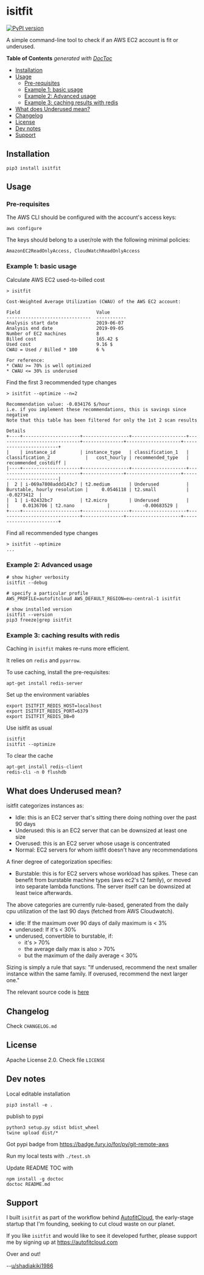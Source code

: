 # isitfit

[![PyPI version](https://badge.fury.io/py/isitfit.svg)](https://badge.fury.io/py/isitfit)

A simple command-line tool to check if an AWS EC2 account is fit or underused.


<!-- START doctoc generated TOC please keep comment here to allow auto update -->
<!-- DON'T EDIT THIS SECTION, INSTEAD RE-RUN doctoc TO UPDATE -->
**Table of Contents**  *generated with [DocToc](https://github.com/thlorenz/doctoc)*

- [Installation](#installation)
- [Usage](#usage)
  - [Pre-requisites](#pre-requisites)
  - [Example 1: basic usage](#example-1-basic-usage)
  - [Example 2: Advanced usage](#example-2-advanced-usage)
  - [Example 3: caching results with redis](#example-3-caching-results-with-redis)
- [What does Underused mean?](#what-does-underused-mean)
- [Changelog](#changelog)
- [License](#license)
- [Dev notes](#dev-notes)
- [Support](#support)

<!-- END doctoc generated TOC please keep comment here to allow auto update -->



## Installation

```
pip3 install isitfit
```


## Usage

### Pre-requisites

The AWS CLI should be configured with the account's access keys:

`aws configure`

The keys should belong to a user/role with the following minimal policies:

`AmazonEC2ReadOnlyAccess, CloudWatchReadOnlyAccess`


### Example 1: basic usage

Calculate AWS EC2 used-to-billed cost

```
> isitfit

Cost-Weighted Average Utilization (CWAU) of the AWS EC2 account:

Field                            Value
-------------------------------  -----------
Analysis start date              2019-06-07
Analysis end date                2019-09-05
Number of EC2 machines           8
Billed cost                      165.42 $
Used cost                        9.16 $
CWAU = Used / Billed * 100       6 %

For reference:
* CWAU >= 70% is well optimized
* CWAU <= 30% is underused
```

Find the first 3 recommended type changes

```
> isitfit --optimize --n=2

Recommendation value: -0.034176 $/hour
i.e. if you implement these recommendations, this is savings since negative
Note that this table has been filtered for only the 1st 2 scan results

Details
+----+---------------------+-----------------+--------------------+------------------------------+---------------+--------------------+------------------------+
|    | instance_id         | instance_type   | classification_1   | classification_2             |   cost_hourly | recommended_type   |   recommended_costdiff |
|----+---------------------+-----------------+--------------------+------------------------------+---------------+--------------------+------------------------|
|  2 | i-069a7808addd143c7 | t2.medium       | Underused          | Burstable, hourly resolution |     0.0546118 | t2.small           |            -0.0273412  |
|  1 | i-02432bc7          | t2.micro        | Underused          |                              |     0.0136706 | t2.nano            |            -0.00683529 |
+----+---------------------+-----------------+--------------------+------------------------------+---------------+--------------------+------------------------+
```

Find all recommended type changes

```
> isitfit --optimize
...
```


### Example 2: Advanced usage

```
# show higher verbosity
isitfit --debug

# specify a particular profile
AWS_PROFILE=autofitcloud AWS_DEFAULT_REGION=eu-central-1 isitfit

# show installed version
isitfit --version
pip3 freeze|grep isitfit
```

### Example 3: caching results with redis

Caching in `isitfit` makes re-runs more efficient.

It relies on `redis` and `pyarrow`.

To use caching, install the pre-requisites:

```
apt-get install redis-server
```

Set up the environment variables

```
export ISITFIT_REDIS_HOST=localhost
export ISITFIT_REDIS_PORT=6379
export ISITFIT_REDIS_DB=0
```

Use isitfit as usual

```
isitfit
isitfit --optimize
```

To clear the cache

```
apt-get install redis-client
redis-cli -n 0 flushdb
```


## What does Underused mean?

isitfit categorizes instances as:

- Idle: this is an EC2 server that's sitting there doing nothing over the past 90 days
- Underused: this is an EC2 server that can be downsized at least one size
- Overused: this is an EC2 server whose usage is concentrated
- Normal: EC2 servers for whom isitfit doesn't have any recommendations


A finer degree of categorization specifies:

- Burstable: this is for EC2 servers whose workload has spikes. These can benefit from burstable machine types (aws ec2's t2 family), or moved into separate lambda functions. The server itself can be downsized at least twice afterwards.


The above categories are currently rule-based, generated from the daily cpu utilization of the last 90 days (fetched from AWS Cloudwatch).

- idle: If the maximum over 90 days of daily maximum is < 3%
- underused: If it's < 30%
- underused, convertible to burstable, if:
  - it's > 70%
  - the average daily max is also > 70%
  - but the maximum of the daily average < 30%

Sizing is simply a rule that says: "If underused, recommend the next smaller instance within the same family. If overused, recommend the next larger one."

The relevant source code is [here](https://github.com/autofitcloud/isitfit/blob/master/isitfit/optimizerListener.py#L69)



## Changelog

Check `CHANGELOG.md`


## License

Apache License 2.0. Check file `LICENSE`


## Dev notes

Local editable installation

```
pip3 install -e .
```

publish to pypi

```
python3 setup.py sdist bdist_wheel
twine upload dist/*
```

Got pypi badge from
https://badge.fury.io/for/py/git-remote-aws

Run my local tests with `./test.sh`

Update README TOC with

```
npm install -g doctoc
doctoc README.md
```



## Support

I built `isitfit` as part of the workflow behind [AutofitCloud](https://autofitcloud.com), the early-stage startup that I'm founding, seeking to cut cloud waste on our planet.

If you like `isitfit` and would like to see it developed further,
please support me by signing up at https://autofitcloud.com

Over and out!

--[u/shadiakiki1986](https://www.reddit.com/user/shadiakiki1986)
